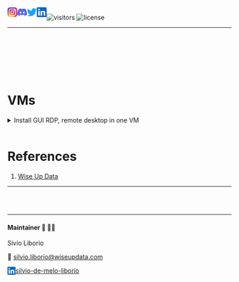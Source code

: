 <a href="https://github.com/wiseupdata/wiseupdata">
  <img align="left" alt="Wise Up Data's Instagram" width="22px" src="https://raw.githubusercontent.com/wiseupdata/wiseupdata/main/assets/instagram.png" />   
</a> 
<a href="https://github.com/wiseupdata/wiseupdata">
  <img align="left" alt="wise Up Data's Discord" width="22px" src="https://github.com/wiseupdata/wiseupdata/blob/main/assets/discord.svg" />
</a>
<a href="https://github.com/wiseupdata/wiseupdata">
  <img align="left" alt="wise Up Data | Twitter" width="22px" src="https://github.com/wiseupdata/wiseupdata/blob/main/assets/twitter.svg" />
</a>
<a href="https://github.com/wiseupdata/wiseupdata">
  <img align="left" alt="wise Up Data's LinkedIN" width="22px" src="https://raw.githubusercontent.com/wiseupdata/wiseupdata/200536ac97c85161cdfea6de4fc9b271ba197c2d/assets/linkedin.svg" />
</a>

![visitors](https://visitor-badge.glitch.me/badge?page_id=wiseupdata.virtual-machines-vm&left_color=green&right_color=black) 
![license](https://img.shields.io/github/license/wiseupdata/virtual-machines-vm)

---

<a name="readme-top"></a>

<h1>
<br>
<br>


# VMs


<details>
<summary>
    Install GUI RDP, remote desktop in one VM 
</summary>

### test

> hi

```
hello
```

### Let's update the system the Chrome 🚀️


```
sudo apt update
sudo apt upgrade
```

<img align="left" alt="DP-203" src="assets/update.gif" width="600" />

<br>
</details>

<br>


# References

1. [Wise Up Data](https://github.com/wiseupdata)

---

<br>
<br>




---

#### Maintainer 🤗 👨‍💻

Sivio Liborio

📧 silvio.liborio@wiseupdata.com

<a href="https://www.linkedin.com/in/silvio-de-melo-liborio">silvio-de-melo-liborio <img align="left" alt="LinkedIN" width="18px" src="https://raw.githubusercontent.com/wiseupdata/wsl-latest/main/assets/linkedin.svg" />
</a>
